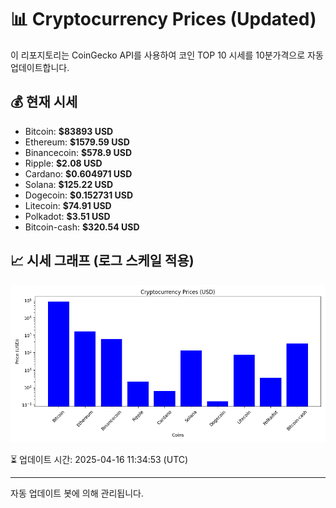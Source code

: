 
# 📊 Cryptocurrency Prices (Updated)

이 리포지토리는 CoinGecko API를 사용하여 코인 TOP 10 시세를 10분가격으로 자동 업데이트합니다.

## 💰 현재 시세
- Bitcoin: **$83893 USD**
- Ethereum: **$1579.59 USD**
- Binancecoin: **$578.9 USD**
- Ripple: **$2.08 USD**
- Cardano: **$0.604971 USD**
- Solana: **$125.22 USD**
- Dogecoin: **$0.152731 USD**
- Litecoin: **$74.91 USD**
- Polkadot: **$3.51 USD**
- Bitcoin-cash: **$320.54 USD**

## 📈 시세 그래프 (로그 스케일 적용)
![Crypto Prices](crypto_prices.png)

⏳ 업데이트 시간: 2025-04-16 11:34:53 (UTC)

---
자동 업데이트 봇에 의해 관리됩니다.
